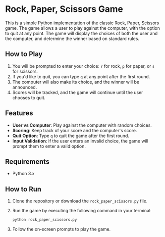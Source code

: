 # Rock, Paper, Scissors Game

This is a simple Python implementation of the classic Rock, Paper, Scissors game. The game allows a user to play against the computer, with the option to quit at any point. The game will display the choices of both the user and the computer, and determine the winner based on standard rules.

## How to Play

1. You will be prompted to enter your choice: `r` for rock, `p` for paper, or `s` for scissors.
2. If you'd like to quit, you can type `q` at any point after the first round.
3. The computer will also make its choice, and the winner will be announced.
4. Scores will be tracked, and the game will continue until the user chooses to quit.

## Features

- **User vs Computer**: Play against the computer with random choices.
- **Scoring**: Keep track of your score and the computer's score.
- **Quit Option**: Type `q` to quit the game after the first round.
- **Input Validation**: If the user enters an invalid choice, the game will prompt them to enter a valid option.

## Requirements

- Python 3.x

## How to Run

1. Clone the repository or download the `rock_paper_scissors.py` file.
2. Run the game by executing the following command in your terminal:

    ```bash
    python rock_paper_scissors.py
    ```

3. Follow the on-screen prompts to play the game.


